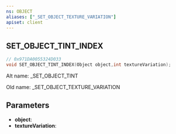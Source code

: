 ```yaml
---
ns: OBJECT
aliases: ["_SET_OBJECT_TEXTURE_VARIATION"]
apiset: client
---
```

## SET_OBJECT_TINT_INDEX

```c
// 0x971DA0055324D033
void SET_OBJECT_TINT_INDEX(Object object,int textureVariation);
```

Alt name: _SET_OBJECT_TINT

Old name: _SET_OBJECT_TEXTURE_VARIATION

## Parameters
* **object**:
* **textureVariation**:



